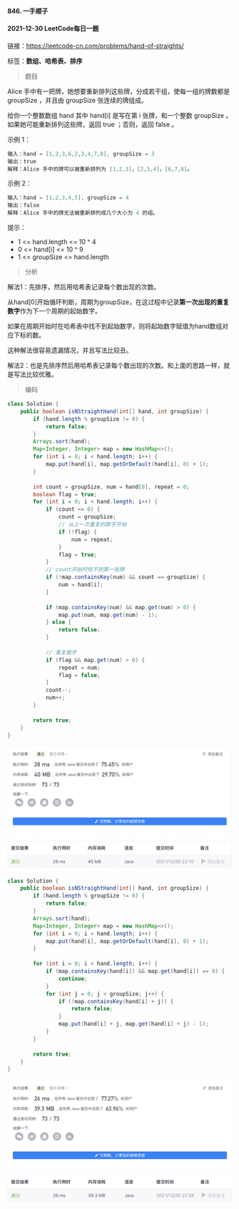 #### 846. 一手顺子

#### 2021-12-30 LeetCode每日一题

链接：https://leetcode-cn.com/problems/hand-of-straights/

标签：**数组、哈希表、排序**

> 题目

Alice 手中有一把牌，她想要重新排列这些牌，分成若干组，使每一组的牌数都是 groupSize ，并且由 groupSize 张连续的牌组成。

给你一个整数数组 hand 其中 hand[i] 是写在第 i 张牌，和一个整数 groupSize 。如果她可能重新排列这些牌，返回 true ；否则，返回 false 。

示例 1：

```java
输入：hand = [1,2,3,6,2,3,4,7,8], groupSize = 3
输出：true
解释：Alice 手中的牌可以被重新排列为 [1,2,3]，[2,3,4]，[6,7,8]。
```

示例 2：

```java
输入：hand = [1,2,3,4,5], groupSize = 4
输出：false
解释：Alice 手中的牌无法被重新排列成几个大小为 4 的组。
```


提示：

- 1 <= hand.length <= 10 ^ 4
- 0 <= hand[i] <= 10 ^ 9
- 1 <= groupSize <= hand.length

> 分析

解法1：先排序，然后用哈希表记录每个数出现的次数。

从hand[0]开始循环判断，周期为groupSize，在这过程中记录**第一次出现的重复数字**作为下一个周期的起始数字。

如果在周期开始时在哈希表中找不到起始数字，则将起始数字赋值为hand数组对应下标的数。

这种解法很容易遗漏情况，并且写法比较丑。

解法2：也是先排序然后用哈希表记录每个数出现的次数。和上面的思路一样，就是写法比较优雅。

> 编码

```java
class Solution {
    public boolean isNStraightHand(int[] hand, int groupSize) {
        if (hand.length % groupSize != 0) {
            return false;
        }
        Arrays.sort(hand);
        Map<Integer, Integer> map = new HashMap<>();
        for (int i = 0; i < hand.length; i++) {
            map.put(hand[i], map.getOrDefault(hand[i], 0) + 1);
        }
        
        int count = groupSize, num = hand[0], repeat = 0;
        boolean flag = true;
        for (int i = 0; i < hand.length; i++) {
            if (count <= 0) {
                count = groupSize;
                // 从上一次重复的数字开始
                if (!flag) {
                    num = repeat;
                }
                flag = true;
            }
            // count开始时找不到第一张牌
            if (!map.containsKey(num) && count == groupSize) {
                num = hand[i];
            }

            if (map.containsKey(num) && map.get(num) > 0) {
                map.put(num, map.get(num) - 1);
            } else {
                return false;
            }

            // 重复数字
            if (flag && map.get(num) > 0) {
                repeat = num;
                flag = false;
            }
            count--;
            num++;
        }

        return true;
    }
}
```

![image-20211230221049015](846.一手顺子.assets/image-20211230221049015-0873450.png)

```java
class Solution {
    public boolean isNStraightHand(int[] hand, int groupSize) {
        if (hand.length % groupSize != 0) {
            return false;
        }
        Arrays.sort(hand);
        Map<Integer, Integer> map = new HashMap<>();
        for (int i = 0; i < hand.length; i++) {
            map.put(hand[i], map.getOrDefault(hand[i], 0) + 1);
        }
        
        for (int i = 0; i < hand.length; i++) {
            if (map.containsKey(hand[i]) && map.get(hand[i]) == 0) {
                continue;
            }
            for (int j = 0; j < groupSize; j++) {
                if (!map.containsKey(hand[i] + j)) {
                    return false;
                }
                map.put(hand[i] + j, map.get(hand[i] + j) - 1);
            }
        }

        return true;
    }
}
```

![image-20211230222628662](846.一手顺子.assets/image-20211230222628662-0874390.png)